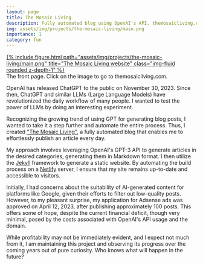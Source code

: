 ```yaml
---
layout: page
title: The Mosaic Living
description: Fully automated blog using OpenAI's API. themosaicliving.com
img: assets/img/projects/the-mosaic-living/main.png
importance: 1
category: fun
---
```


<div class="row">
    <div class="col-sm mt-3 mt-md-0">
        <a href="https://themosaicliving.com" target="_blank">
            {% include figure.html path="assets/img/projects/the-mosaic-living/main.png" title="The Mosaic Living website" class="img-fluid rounded z-depth-1" %}
        </a>
    </div>

</div>
<div class="caption">
    The front page. Click on the image to go to themosaicliving.com.
</div>

OpenAI has released ChatGPT to the public on November 30, 2023. Since then, ChatGPT and similar LLMs (Large Language Models) have revolutionized the daily workflow of many people. I wanted to test the power of LLMs by doing an interesting experiment.

Recognizing the growing trend of using GPT for generating blog posts, I wanted to take it a step further and automate the entire process. Thus, I created ["The Mosaic Living"](https://themosaicliving.com), a fully automated blog that enables me to effortlessly publish an article every day.

My approach involves leveraging OpenAI's GPT-3 API to generate articles in the desired categories, generating them in Markdown format. I then utilize the [Jekyll](https://jekyllrb.com) framework to generate a static website. By automating the build process on a [Netlify](https://www.netlify.com) server, I ensure that my site remains up-to-date and accessible to visitors.

Initially, I had concerns about the suitability of AI-generated content for platforms like Google, given their efforts to filter out low-quality posts. However, to my pleasant surprise, my application for Adsense ads was approved on April 12, 2023, after publishing approximately 100 posts. This offers some of hope, despite the current financial deficit, though very minimal, posed by the costs associated with OpenAI's API usage and the domain.

While profitability may not be immediately evident, and I expect not much from it, I am maintaining this project and observing its progress over the coming years out of pure curiosity. Who knows what will happen in the future?